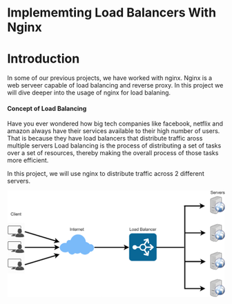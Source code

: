# Implememting Load Balancers With Nginx

# Introduction
In some of our previous projects, we have worked with nginx. Nginx is a web serveer capable of load balancing and reverse proxy. In this project we will dive deeper into the usage of nginx for load balaning.

#### Concept of Load Balancing
Have you ever wondered how big tech companies like facebook, netflix and amazon always have their services available to their high number of users. That is because they have load balancers that distribute traffic aross multiple servers
Load balancing is the process of distributing a set of tasks over a set of resources, thereby making the overall process of those tasks more efficient.

In this project, we will use nginx to distribute traffic across 2 different servers.


![load balancer](image/load-balancer.png)
